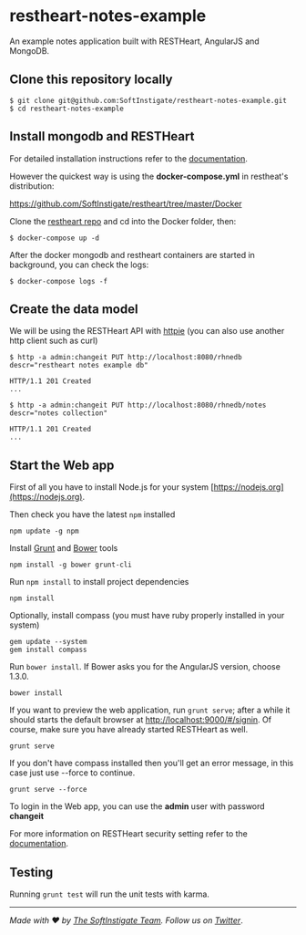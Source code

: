 # restheart-notes-example

An example notes application built with RESTHeart, AngularJS and MongoDB.

## Clone this repository locally

	$ git clone git@github.com:SoftInstigate/restheart-notes-example.git
	$ cd restheart-notes-example

## Install mongodb and RESTHeart

For detailed installation instructions refer to the [documentation](http://restheart.org/docs/get-up-and-running.html).

However the quickest way is using the **docker-compose.yml** in restheat's  distribution:

https://github.com/SoftInstigate/restheart/tree/master/Docker

Clone the [restheart repo](https://github.com/SoftInstigate/restheart/) and cd into the Docker folder, then:

	$ docker-compose up -d

After the docker mongodb and restheart containers are started in background, you can check the logs:

	$ docker-compose logs -f

## Create the data model

We will be using the RESTHeart API with [httpie](http://httpie.org) (you can also use another http client such as curl)

	$ http -a admin:changeit PUT http://localhost:8080/rhnedb descr="restheart notes example db"
	
	HTTP/1.1 201 Created
	...
	
	$ http -a admin:changeit PUT http://localhost:8080/rhnedb/notes descr="notes collection"
	
	HTTP/1.1 201 Created
	...


## Start the Web app

First of all you have to install Node.js for your system [https://nodejs.org](https://nodejs.org).

Then check you have the latest `npm` installed

	npm update -g npm

Install [Grunt](http://gruntjs.com/getting-started) and [Bower](http://bower.io) tools

	npm install -g bower grunt-cli

Run `npm install` to install project dependencies

	npm install

Optionally, install compass (you must have ruby properly installed in your system)

	gem update --system
	gem install compass

Run `bower install`. If Bower asks you for the AngularJS version, choose 1.3.0.

	bower install

If you want to preview the web application, run `grunt serve`; after a while it should starts the default browser at [http://localhost:9000/#/signin](http://localhost:9000/#/signin).
Of course, make sure you have already started RESTHeart as well.

	grunt serve

If you don't have compass installed then you'll get an error message, in this case just use --force to continue.

	grunt serve --force

To login in the Web app, you can use the **admin** user with password **changeit**

For more information on RESTHeart security setting refer to the [documentation](http://restheart.org/docs/security.html).

## Testing

Running `grunt test` will run the unit tests with karma.

<hr></hr>

_Made with :heart: by [The SoftInstigate Team](http://www.softinstigate.com/). Follow us on [Twitter](https://twitter.com/softinstigate)_.
